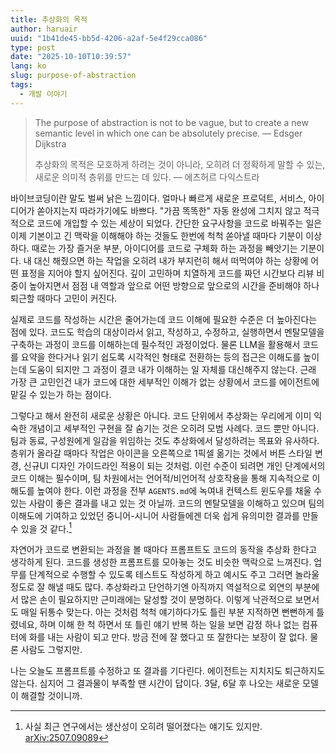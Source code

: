 ```yaml
---
title: 추상화의 목적
author: haruair
uuid: "1b41de45-bb5d-4206-a2af-5e4f29cca086"
type: post
date: "2025-10-10T10:39:57"
lang: ko
slug: purpose-of-abstraction
tags:
  - 개발 이야기
---
```


> The purpose of abstraction is not to be vague, but to create a new semantic
> level in which one can be absolutely precise. — Edsger Dijkstra
>
> 추상화의 목적은 모호하게 하려는 것이 아니라, 오히려 더 정확하게 말할 수 있는,
> 새로운 의미적 층위를 만드는 데 있다. — 에츠허르 다익스트라

바이브코딩이란 말도 벌써 낡은 느낌이다. 얼마나 빠르게 새로운 프로덕트, 서비스,
아이디어가 쏟아지는지 따라가기에도 바쁘다. "가끔 똑똑한" 자동 완성에 그치지 않고
적극적으로 코드에 개입할 수 있는 세상이 되었다. 간단한 요구사항을 코드로
바꿔주는 일은 이제 기본이고 긴 맥락을 이해해야 하는 것들도 한번에 척척 쏟아낼
때마다 기분이 이상하다. 때로는 가장 즐거운 부분, 아이디어를 코드로 구체화 하는
과정을 빼앗기는 기분이다. 내 대신 해줬으면 하는 작업을 오히려 내가 부지런히 해서
떠먹여야 하는 상황에 어떤 표정을 지어야 할지 싶어진다. 깊이 고민하며 치열하게
코드를 짜던 시간보다 리뷰 비중이 높아지면서 점점 내 역할과 앞으로 어떤 방향으로
앞으로의 시간을 준비해야 하나 퇴근할 때마다 고민이 커진다.

실제로 코드를 작성하는 시간은 줄어가는데 코드 이해에 필요한 수준은 더 높아진다는
점에 있다. 코드도 학습의 대상이라서 읽고, 작성하고, 수정하고, 실행하면서
멘탈모델을 구축하는 과정이 코드를 이해하는데 필수적인 과정이었다. 물론 LLM을
활용해서 코드를 요약을 한다거나 읽기 쉽도록 시각적인 형태로 전환하는 등의 접근은
이해도를 높이는데 도움이 되지만 그 과정이 결코 내가 이해하는 일 자체를
대신해주지 않는다. 근래 가장 큰 고민인건 내가 코드에 대한 세부적인 이해가 없는
상황에서 코드를 에이전트에 맡길 수 있는가 하는 점이다. 

그렇다고 해서 완전히 새로운 상황은 아니다. 코드 단위에서 추상화는 우리에게 이미
익숙한 개념이고 세부적인 구현을 잘 숨기는 것은 오히려 모범 사례다. 코드 뿐만
아니다. 팀과 동료, 구성원에게 일감을 위임하는 것도 추상화에서 달성하려는 목표와
유사하다. 층위가 올라갈 때마다 작업은 아이콘을 오른쪽으로 1픽셀 옮기는 것에서
버튼 스타일 변경, 신규UI 디자인 가이드라인 적용이 되는 것처럼. 이런 수준이
되려면 개인 단계에서의 코드 이해는 필수이며, 팀 차원에서는 언어적/비언어적
상호작용을 통해 지속적으로 이해도를 높여야 한다. 이런 과정을 전부 `AGENTS.md`에
녹여내 컨텍스트 윈도우를 채울 수 있는 사람이 좋은 결과를 내고 있는 것 아닐까.
코드의 멘탈모델을 이해하고 있으며 팀의 이해도에 기여하고 있었던 중니어-시니어
사람들에겐 더욱 쉽게 유의미한 결과를 만들 수 있을 것 같다.[^1]

자연어가 코드로 변환되는 과정을 볼 때마다 프롬프트도 코드의 동작을 추상화 한다고
생각하게 된다. 코드를 생성한 프롬프트를 모아놓는 것도 비슷한 맥락으로 느껴진다.
업무를 단계적으로 수행할 수 있도록 테스트도 작성하게 하고 예시도 주고 그러면
놀라울 정도로 잘 해낼 때도 많다. 추상화라고 단언하기엔 아직까지 역설적으로
외연의 부분에서 많은 손이 필요하지만 근미래에는 달성할 것이 분명하다. 이렇게
낙관적으로 보면서도 매일 뒤통수 맞는다. 아는 것처럼 척척 얘기하다가도 틀린 부분
지적하면 뻔뻔하게 틀렸네요, 하며 이해 한 척 하면서 또 틀린 얘기 반복 하는 일을
보면 감정 하나 없는 컴퓨터에 화를 내는 사람이 되고 만다. 방금 전에 잘 했다고 또
잘한다는 보장이 잘 없다. 물론 사람도 그렇지만.

나는 오늘도 프롬프트를 수정하고 또 결과를 기다린다. 에이전트는 지치지도
퇴근하지도 않는다. 심지어 그 결과물이 부족할 땐 시간이 답이다. 3달, 6달 후
나오는 새로운 모델이 해결할 것이니까.

[^1]: 사실 최근 연구에서는 생산성이 오히려 떨어졌다는 얘기도 있지만.
    [arXiv:2507.09089](https://arxiv.org/abs/2507.09089)

